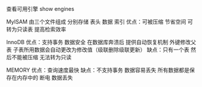 查看可用引擎 show engines

MyISAM
由三个文件组成 分别存储 表头 数据 索引
优点：可被压缩 节省空间		可转为只读表 提高检索效率


InnoDB
优点：支持事务 数据安全 在数据库奔溃后 提供自动恢复机制 外键修改父表 子表所用数据会自动更改为修改值（级联删除级联更新）
缺点：只有一个表 然后不能被压缩 无法转为只读


MEMORY
优点：查询速度最快
缺点：不支持事务 数据容易丢失 所有数据都是保存在内存中的 断电 数据丢失